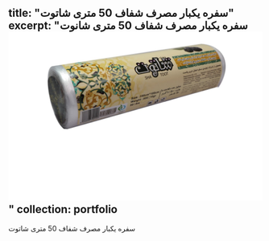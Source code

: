 title: "سفره یکبار مصرف شفاف 50 متری شاتوت"
excerpt: "سفره یکبار مصرف شفاف 50 متری شانوت<br/><img src='/images/p9.jpg'>"
collection: portfolio
---

سفره یکبار مصرف شفاف 50 متری شاتوت

